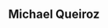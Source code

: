 ## Michael Queiroz 

<!--
**mchqueiroz/mchqueiroz** is a ✨ _special_ ✨ repository because its `README.md` (this file) appears on your GitHub profile.

Here are some ideas to get you started:

- 🔭 I’m currently working on ...
- 🌱 I’m currently learning ...
- 👯 I’m looking to collaborate on ...
- 🤔 I’m looking for help with ...
- 💬 Ask me about ...
 📫 How to reach me: michaelqcardoso@gmaul.com
- 😄 Pronouns: ...
- ⚡ Fun fact: ...
-->
